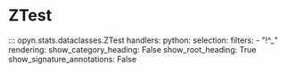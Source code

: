
# ZTest

::: opyn.stats.dataclasses.ZTest
    handlers:
        python:
          selection:
            filters:
              - "!^_"
    rendering:
        show_category_heading: False
        show_root_heading: True
        show_signature_annotations: False
